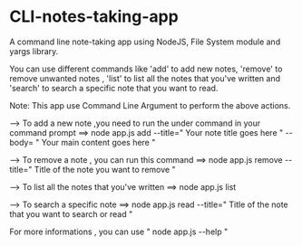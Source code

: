 # CLI-notes-taking-app
A command line note-taking app using NodeJS, File System module and yargs library.

You can use different commands like 
'add' to add new notes, 
'remove' to remove unwanted notes , 
'list' to list all the notes that you've written and 
'search' to search a specific note that you want to read.

Note: This app use Command Line Argument to perform the above actions.

--> To add a new note ,you need to run the under command in your command prompt
==> node app.js add --title=" Your note title goes here " --body= " Your main content goes here "

--> To remove a note , you can run this command
==> node app.js remove --title=" Title of the note you want to remove "

--> To list all the notes that you've written 
==> node app.js list

--> To search a specific note 
==> node app.js read --title=" Title of the note that you want to search or read "

For more informations , you can use " node app.js --help "
